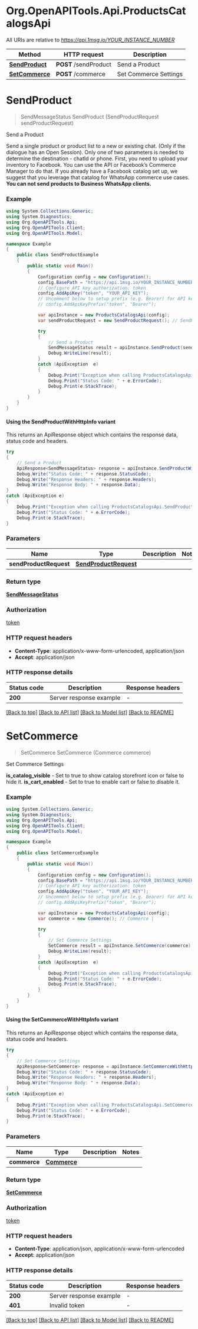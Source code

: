 # Org.OpenAPITools.Api.ProductsCatalogsApi

All URIs are relative to *https://api.1msg.io/YOUR_INSTANCE_NUMBER*

| Method | HTTP request | Description |
|--------|--------------|-------------|
| [**SendProduct**](ProductsCatalogsApi.md#sendproduct) | **POST** /sendProduct | Send a Product |
| [**SetCommerce**](ProductsCatalogsApi.md#setcommerce) | **POST** /commerce | Set Commerce Settings |

<a id="sendproduct"></a>
# **SendProduct**
> SendMessageStatus SendProduct (SendProductRequest sendProductRequest)

Send a Product

Send a single product or product list to a new or existing chat. (Only if the dialogue has an Open Session). Only one of two parameters is needed to determine the destination - chatId or phone.  First, you need to upload your inventory to Facebook. You can use the API or Facebook’s Commerce Manager to do that. If you already have a Facebook catalog set up, we suggest that you leverage that catalog for WhatsApp commerce use cases.  **You can not send products to Business WhatsApp clients.**

### Example
```csharp
using System.Collections.Generic;
using System.Diagnostics;
using Org.OpenAPITools.Api;
using Org.OpenAPITools.Client;
using Org.OpenAPITools.Model;

namespace Example
{
    public class SendProductExample
    {
        public static void Main()
        {
            Configuration config = new Configuration();
            config.BasePath = "https://api.1msg.io/YOUR_INSTANCE_NUMBER";
            // Configure API key authorization: token
            config.AddApiKey("token", "YOUR_API_KEY");
            // Uncomment below to setup prefix (e.g. Bearer) for API key, if needed
            // config.AddApiKeyPrefix("token", "Bearer");

            var apiInstance = new ProductsCatalogsApi(config);
            var sendProductRequest = new SendProductRequest(); // SendProductRequest | 

            try
            {
                // Send a Product
                SendMessageStatus result = apiInstance.SendProduct(sendProductRequest);
                Debug.WriteLine(result);
            }
            catch (ApiException  e)
            {
                Debug.Print("Exception when calling ProductsCatalogsApi.SendProduct: " + e.Message);
                Debug.Print("Status Code: " + e.ErrorCode);
                Debug.Print(e.StackTrace);
            }
        }
    }
}
```

#### Using the SendProductWithHttpInfo variant
This returns an ApiResponse object which contains the response data, status code and headers.

```csharp
try
{
    // Send a Product
    ApiResponse<SendMessageStatus> response = apiInstance.SendProductWithHttpInfo(sendProductRequest);
    Debug.Write("Status Code: " + response.StatusCode);
    Debug.Write("Response Headers: " + response.Headers);
    Debug.Write("Response Body: " + response.Data);
}
catch (ApiException e)
{
    Debug.Print("Exception when calling ProductsCatalogsApi.SendProductWithHttpInfo: " + e.Message);
    Debug.Print("Status Code: " + e.ErrorCode);
    Debug.Print(e.StackTrace);
}
```

### Parameters

| Name | Type | Description | Notes |
|------|------|-------------|-------|
| **sendProductRequest** | [**SendProductRequest**](SendProductRequest.md) |  |  |

### Return type

[**SendMessageStatus**](SendMessageStatus.md)

### Authorization

[token](../README.md#token)

### HTTP request headers

 - **Content-Type**: application/x-www-form-urlencoded, application/json
 - **Accept**: application/json


### HTTP response details
| Status code | Description | Response headers |
|-------------|-------------|------------------|
| **200** | Server response example |  -  |

[[Back to top]](#) [[Back to API list]](../README.md#documentation-for-api-endpoints) [[Back to Model list]](../README.md#documentation-for-models) [[Back to README]](../README.md)

<a id="setcommerce"></a>
# **SetCommerce**
> SetCommerce SetCommerce (Commerce commerce)

Set Commerce Settings

**is_catalog_visible** - Set to true to show catalog storefront icon or false to hide it. **is_cart_enabled** - Set to true to enable cart or false to disable it.

### Example
```csharp
using System.Collections.Generic;
using System.Diagnostics;
using Org.OpenAPITools.Api;
using Org.OpenAPITools.Client;
using Org.OpenAPITools.Model;

namespace Example
{
    public class SetCommerceExample
    {
        public static void Main()
        {
            Configuration config = new Configuration();
            config.BasePath = "https://api.1msg.io/YOUR_INSTANCE_NUMBER";
            // Configure API key authorization: token
            config.AddApiKey("token", "YOUR_API_KEY");
            // Uncomment below to setup prefix (e.g. Bearer) for API key, if needed
            // config.AddApiKeyPrefix("token", "Bearer");

            var apiInstance = new ProductsCatalogsApi(config);
            var commerce = new Commerce(); // Commerce | 

            try
            {
                // Set Commerce Settings
                SetCommerce result = apiInstance.SetCommerce(commerce);
                Debug.WriteLine(result);
            }
            catch (ApiException  e)
            {
                Debug.Print("Exception when calling ProductsCatalogsApi.SetCommerce: " + e.Message);
                Debug.Print("Status Code: " + e.ErrorCode);
                Debug.Print(e.StackTrace);
            }
        }
    }
}
```

#### Using the SetCommerceWithHttpInfo variant
This returns an ApiResponse object which contains the response data, status code and headers.

```csharp
try
{
    // Set Commerce Settings
    ApiResponse<SetCommerce> response = apiInstance.SetCommerceWithHttpInfo(commerce);
    Debug.Write("Status Code: " + response.StatusCode);
    Debug.Write("Response Headers: " + response.Headers);
    Debug.Write("Response Body: " + response.Data);
}
catch (ApiException e)
{
    Debug.Print("Exception when calling ProductsCatalogsApi.SetCommerceWithHttpInfo: " + e.Message);
    Debug.Print("Status Code: " + e.ErrorCode);
    Debug.Print(e.StackTrace);
}
```

### Parameters

| Name | Type | Description | Notes |
|------|------|-------------|-------|
| **commerce** | [**Commerce**](Commerce.md) |  |  |

### Return type

[**SetCommerce**](SetCommerce.md)

### Authorization

[token](../README.md#token)

### HTTP request headers

 - **Content-Type**: application/json, application/x-www-form-urlencoded
 - **Accept**: application/json


### HTTP response details
| Status code | Description | Response headers |
|-------------|-------------|------------------|
| **200** | Server response example |  -  |
| **401** | Invalid token |  -  |

[[Back to top]](#) [[Back to API list]](../README.md#documentation-for-api-endpoints) [[Back to Model list]](../README.md#documentation-for-models) [[Back to README]](../README.md)

